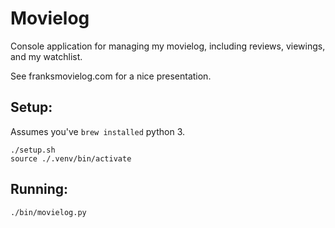 # Movielog

Console application for managing my movielog, including reviews, viewings, and my watchlist.

See franksmovielog.com for a nice presentation.

## Setup:

Assumes you've `brew installed` python 3.

```
./setup.sh
source ./.venv/bin/activate
```

## Running:

```
./bin/movielog.py
```
